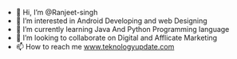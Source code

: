 - 👋 Hi, I’m @Ranjeet-singh
- 👀 I’m interested in Android Developing and web Designing
- 🌱 I’m currently learning Java And Python Programming language 
- 💞️ I’m looking to collaborate on Digital and Afflicate Marketing
- 📫 How to reach me www.teknologyupdate.com

<!---
Ranjeet-cyber/Ranjeet-cyber is a ✨ special ✨ repository because its `README.md` (this file) appears on your GitHub profile.
You can click the Preview link to take a look at your changes.
--->
